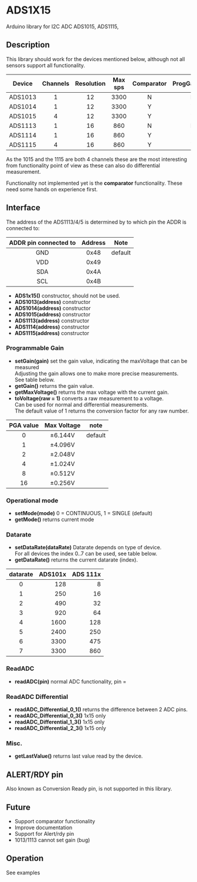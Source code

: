 # ADS1X15

Arduino library for I2C ADC ADS1015, ADS1115,

## Description

This library should work for the devices mentioned below, 
although not all sensors support all functionality. 

| Device | Channels | Resolution | Max sps | Comparator | ProgGainAMP | Notes |
|:----:|:----:|:----:|:----:|:----:|:----:|:----|
| ADS1013 | 1 | 12 | 3300 | N  | N |        | 
| ADS1014 | 1 | 12 | 3300 | Y  | Y |        | 
| ADS1015 | 4 | 12 | 3300 | Y  | Y |        | 
| ADS1113 | 1 | 16 | 860  | N  | N |        |
| ADS1114 | 1 | 16 | 860  | Y  | Y |        |
| ADS1115 | 4 | 16 | 860  | Y  | Y | Tested |

As the 1015 and the 1115 are both 4 channels these are the most 
interesting from functionality point of view as these can also do
differential measurement.

Functionality not implemented yet is the **comparator** functionality.
These need some hands on experience first.


## Interface

The address of the ADS1113/4/5 is determined by to which pin the ADDR
is connected to:

| ADDR pin connected to | Address | Note |
|:----:|:----:|:----:|
| GND | 0x48 | default |
| VDD | 0x49 |
| SDA | 0x4A |
| SCL | 0x4B |

- **ADS1x15()** constructor, should not be used.
- **ADS1013(address)** constructor
- **ADS1014(address)** constructor
- **ADS1015(address)** constructor
- **ADS1113(address)** constructor
- **ADS1114(address)** constructor
- **ADS1115(address)** constructor

### Programmable Gain

- **setGain(gain)** set the gain value, indicating the maxVoltage that can be measured  
Adjusting the gain allows one to make more precise measurements.  
See table below.
- **getGain()** returns the gain value.
- **getMaxVoltage()** returns the max voltage with the current gain.
- **toVoltage(raw = 1)** converts a raw measurement to a voltage.  
Can be used for normal and differential measurements.  
The default value of 1 returns the conversion factor for any raw number.

| PGA value | Max Voltage | note |
|:----:|:----:|:----:|
| 0  | ±6.144V | default |
| 1  | ±4.096V |         |
| 2  | ±2.048V |         |
| 4  | ±1.024V |         |
| 8  | ±0.512V |         |
| 16 | ±0.256V |         |


### Operational mode

- **setMode(mode)** 0 = CONTINUOUS, 1 = SINGLE (default)
- **getMode()** returns current mode

### Datarate

- **setDataRate(dataRate)** Datarate depends on type of device.  
For all devices the index 0..7 can be used, see table below.
- **getDataRate()** returns the current datarate (index).

| datarate | ADS101x | ADS 111x |
|:----:|----:|----:|
| 0 | 128  | 8   |
| 1 | 250  | 16  |
| 2 | 490  | 32  |
| 3 | 920  | 64  |
| 4 | 1600 | 128 |
| 5 | 2400 | 250 |
| 6 | 3300 | 475 |
| 7 | 3300 | 860 |

### ReadADC 

- **readADC(pin)** normal ADC functionality, pin = 

### ReadADC Differential

- **readADC_Differential_0_1()** returns the difference between 2 ADC pins.
- **readADC_Differential_0_3()** 1x15 only
- **readADC_Differential_1_3()** 1x15 only
- **readADC_Differential_2_3()** 1x15 only 

### Misc.

- **getLastValue()** returns last value read by the device.


## ALERT/RDY pin

Also known as Conversion Ready pin, is not supported in this library.

## Future

- Support comparator functionality
- Improve documentation
- Support for Alert/rdy pin
- 1013/1113 cannot set gain (bug)


## Operation

See examples

